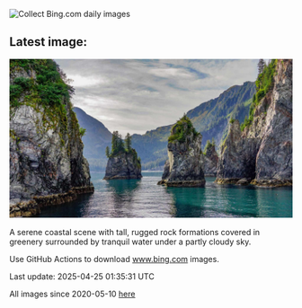 ![Collect Bing.com daily images](https://github.com/counter2015/bing-daily-images/workflows/Collect%20Bing.com%20daily%20images/badge.svg)
## Latest image:
![](images/KenaiSpires.jpg)

A serene coastal scene with tall, rugged rock formations covered in greenery surrounded by tranquil water under a partly cloudy sky.

Use GitHub Actions to download www.bing.com images.

Last update: 2025-04-25 01:35:31 UTC

All images since 2020-05-10 [here](https://github.com/counter2015/bing-daily-images/tree/master/images)
